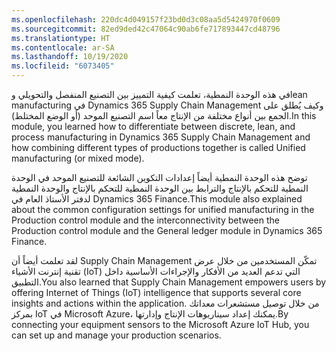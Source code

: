 ```yaml
---
ms.openlocfilehash: 220dc4d049157f23bd0d3c08aa5d5424970f0609
ms.sourcegitcommit: 82ed9ded42c47064c90ab6fe717893447cd48796
ms.translationtype: HT
ms.contentlocale: ar-SA
ms.lasthandoff: 10/19/2020
ms.locfileid: "6073405"
---
```

<span data-ttu-id="c8ae2-101">في هذه الوحدة النمطية، تعلمت كيفية التمييز بين التصنيع المنفصل والتحويلي وlean manufacturing في Dynamics 365 Supply Chain Management وكيف يُطلق على الجمع بين أنواع مختلفة من الإنتاج معاً اسم التصنيع الموحد (أو الوضع المختلط).</span><span class="sxs-lookup"><span data-stu-id="c8ae2-101">In this module, you learned how to differentiate between discrete, lean, and process manufacturing in Dynamics 365 Supply Chain Management and how combining different types of productions together is called Unified manufacturing (or mixed mode).</span></span>

<span data-ttu-id="c8ae2-102">توضح هذه الوحدة النمطية أيضاً إعدادات التكوين الشائعة للتصنيع الموحد في الوحدة النمطية للتحكم بالإنتاج والترابط بين الوحدة النمطية للتحكم بالإنتاج والوحدة النمطية لدفتر الأستاذ العام في Dynamics 365 Finance.</span><span class="sxs-lookup"><span data-stu-id="c8ae2-102">This module also explained about the common configuration settings for unified manufacturing in the Production control module and the interconnectivity between the Production control module and the General ledger module in Dynamics 365 Finance.</span></span>

<span data-ttu-id="c8ae2-103">لقد تعلمت أيضاً أن Supply Chain Management تمكّن المستخدمين من خلال عرض تقنية إنترنت الأشياء (IoT) التي تدعم العديد من الأفكار والإجراءات الأساسية داخل التطبيق.</span><span class="sxs-lookup"><span data-stu-id="c8ae2-103">You also learned that Supply Chain Management empowers users by offering Internet of Things (IoT) intelligence that supports several core insights and actions within the application.</span></span> <span data-ttu-id="c8ae2-104">من خلال توصيل مستشعرات معداتك بمركز IoT في Microsoft Azure، يمكنك إعداد سيناريوهات الإنتاج وإدارتها.</span><span class="sxs-lookup"><span data-stu-id="c8ae2-104">By connecting your equipment sensors to the Microsoft Azure IoT Hub, you can set up and manage your production scenarios.</span></span>

